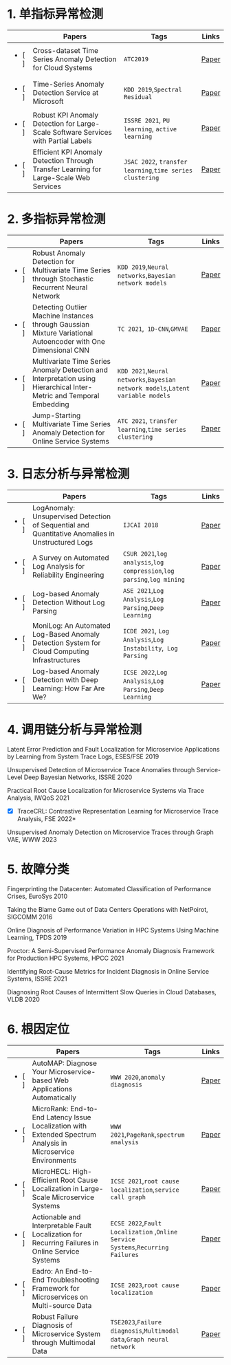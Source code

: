 # 1. 单指标异常检测

|                        | Papers                                                       | Tags                                                      | Links                                                        |
| ---------------------- | ------------------------------------------------------------ | --------------------------------------------------------- | ------------------------------------------------------------ |
| <ul><li>[ ] </li></ul> | Cross-dataset Time Series Anomaly Detection for Cloud Systems | `ATC2019`                                                 | [Paper](_Papers/AnomalyDetection/Cross-dataset%20Time%20Series%20Anomaly%20Detection%20for%20Cloud%20Systems.pdf) |
| <ul><li>[ ] </li></ul> | Time-Series Anomaly Detection Service at Microsoft           | `KDD 2019`,`Spectral Residual`                            | [Paper](_Papers/AnomalyDetection/Time-Series%20Anomaly%20Detection%20Service%20at%20Microsoft.pdf) |
| <ul><li>[ ] </li></ul> | Robust KPI Anomaly Detection for Large-Scale Software Services with Partial Labels | `ISSRE 2021`, `PU learning`, `active learning`            | [Paper](_Papers/AnomalyDetection/Robust%20KPI%20Anomaly%20Detection%20for%20Large-Scale%20Software%20Services%20with%20Partial%20Labels.pdf) |
| <ul><li>[ ] </li></ul> | Efficient KPI Anomaly Detection Through Transfer Learning for Large-Scale Web Services | `JSAC 2022`, `transfer learning`,`time series clustering` | [Paper](_Papers/AnomalyDetection/Efficient%20KPI%20Anomaly%20Detection%20Through%20Transfer%20Learning%20for%20Large-Scale%20Web%20Services.pdf) |



# 2. 多指标异常检测

|                        | Papers                                                       | Tags                                                         | Links                                                        |
| ---------------------- | ------------------------------------------------------------ | ------------------------------------------------------------ | ------------------------------------------------------------ |
| <ul><li>[ ] </li></ul> | Robust Anomaly Detection for Multivariate Time Series through Stochastic Recurrent Neural Network | `KDD 2019`,`Neural networks`,`Bayesian network models`       | [Paper](_Papers/AnomalyDetection/Robust%20Anomaly%20Detection%20for%20Multivariate%20Time%20Series%20through%20Stochastic%20Recurrent%20Neural%20Network.pdf) |
| <ul><li>[ ] </li></ul> | Detecting Outlier Machine Instances through Gaussian Mixture Variational Autoencoder with One Dimensional CNN | `TC 2021`,` 1D-CNN`,`GMVAE`                                  | [Paper](_Papers/AnomalyDetection/Detecting%20Outlier%20Machine%20Instances%20through%20Gaussian%20Mixture%20Variational%20Autoencoder%20with%20One%20Dimensional%20CNN.pdf) |
| <ul><li>[ ] </li></ul> | Multivariate Time Series Anomaly Detection and Interpretation using Hierarchical Inter-Metric and Temporal Embedding | `KDD 2021`,`Neural networks`,`Bayesian network models`,`Latent variable models` | [Paper](_Papers/AnomalyDetection/Multivariate%20Time%20Series%20Anomaly%20Detection%20and%20Interpretation%20using%20Hierarchical%20Inter-Metric%20and%20Temporal%20Embedding.pdf) |
| <ul><li>[ ] </li></ul> | Jump-Starting Multivariate Time Series Anomaly Detection for Online Service Systems | `ATC 2021`, `transfer learning`,`time series clustering`     | [Paper](_Papers/AnomalyDetection/Jump-Starting%20Multivariate%20Time%20Series%20Anomaly%20Detection%20for%20Online%20Service%20Systems.pdf) |



# 3. 日志分析与异常检测

|                        | Papers                                                       | Tags                                                         | Links                                                        |
| ---------------------- | ------------------------------------------------------------ | ------------------------------------------------------------ | ------------------------------------------------------------ |
| <ul><li>[ ] </li></ul> | LogAnomaly: Unsupervised Detection of Sequential and Quantitative Anomalies in Unstructured Logs | `IJCAI 2018`                                                 | [Paper](_Papers/LogAnalysis/LogAnomaly-%20Unsupervised%20Detection%20of%20Sequential%20and%20Quantitative%20Anomalies%20in%20Unstructured%20Logs.pdf) |
| <ul><li>[ ] </li></ul> | A Survey on Automated Log Analysis for Reliability Engineering | `CSUR 2021`,`log analysis`,`log compression`,`log parsing`,`log mining` | [Paper](_Papers/LogAnalysis/A%20Survey%20on%20Automated%20Log%20Analysis%20for%20Reliability%20Engineering.pdf) |
| <ul><li>[ ] </li></ul> | Log-based Anomaly Detection Without Log Parsing              | `ASE 2021`,`Log Analysis`,`Log Parsing`,`Deep Learning`      | [Paper](_Papers/LogAnalysis/Log-based%20Anomaly%20Detection%20Without%20Log%20Parsing.pdf) |
| <ul><li>[ ] </li></ul> | MoniLog: An Automated Log-Based Anomaly Detection System for Cloud Computing Infrastructures | `ICDE 2021`, `Log Analysis`,`Log Instability`,` Log Parsing` | [Paper](_Papers/LogAnalysis/MoniLog-%20An%20Automated%20Log-Based%20Anomaly%20Detection%20System%20for%20Cloud%20Computing%20Infrastructures.pdf) |
| <ul><li>[ ] </li></ul> | Log-based Anomaly Detection with Deep Learning: How Far Are We? | `ICSE 2022`,`Log Analysis`,`Log Parsing`,`Deep Learning`     | [Paper](_Papers/LogAnalysis/Log-based%20Anomaly%20Detection%20with%20Deep%20Learning-%20How%20Far%20Are%20We.pdf) |



# 4. 调用链分析与异常检测

Latent Error Prediction and Fault Localization for Microservice Applications by Learning from System Trace Logs, ESES/FSE 2019

Unsupervised Detection of Microservice Trace Anomalies through Service-Level Deep Bayesian Networks, ISSRE 2020

Practical Root Cause Localization for Microservice Systems via Trace Analysis, IWQoS 2021

*[X] TraceCRL: Contrastive Representation Learning for Microservice Trace Analysis, FSE 2022*

Unsupervised Anomaly Detection on Microservice Traces through Graph VAE, WWW 2023



# 5. 故障分类

Fingerprinting the Datacenter: Automated Classification of Performance Crises, EuroSys 2010

Taking the Blame Game out of Data Centers Operations with NetPoirot, SIGCOMM 2016

Online Diagnosis of Performance Variation in HPC Systems Using Machine Learning, TPDS 2019

Proctor: A Semi-Supervised Performance Anomaly Diagnosis Framework for Production HPC Systems, HPCC 2021

Identifying Root-Cause Metrics for Incident Diagnosis in Online Service Systems, ISSRE 2021

Diagnosing Root Causes of Intermittent Slow Queries in Cloud Databases, VLDB 2020



# 6. 根因定位

|                        | Papers                                                       | Tags                                                         | Links                                                        |
| ---------------------- | ------------------------------------------------------------ | ------------------------------------------------------------ | ------------------------------------------------------------ |
| <ul><li>[ ] </li></ul> | AutoMAP: Diagnose Your Microservice-based Web Applications Automatically | `WWW 2020`,`anomaly diagnosis`                               | [Paper](_Papers/RCA/AutoMAP-%20Diagnose%20Your%20Microservice-based%20Web%20Applications%20Automatically.pdf) |
| <ul><li>[ ] </li></ul> | MicroRank: End-to-End Latency Issue Localization with Extended Spectrum Analysis in Microservice Environments | `WWW 2021`,`PageRank`,`spectrum analysis`                    | [Paper](_Papers/RCA/MicroRank-%20End-to-End%20Latency%20Issue%20Localization%20with%20Extended%20Spectrum%20Analysis%20in%20Microservice%20Environments.pdf) |
| <ul><li>[ ] </li></ul> | MicroHECL: High-Efficient Root Cause Localization in Large-Scale Microservice Systems | `ICSE 2021`,`root cause localization`,`service call graph`   | [Paper](_Papers/RCA/MicroHECL-%20High-Efficient%20Root%20Cause%20Localization%20in%20Large-Scale%20Microservice%20Systems.pdf) |
| <ul><li>[ ] </li></ul> | Actionable and Interpretable Fault Localization for Recurring Failures in Online Service Systems | `ECSE 2022`,`Fault Localization` ,`Online Service Systems`,`Recurring Failures` | [Paper](_Papers/RCA/Actionable%20and%20Interpretable%20Fault%20Localization%20for%20Recurring%20Failures%20in%20Online%20Service%20Systems.pdf) |
| <ul><li>[ ] </li></ul> | Eadro: An End-to-End Troubleshooting Framework for Microservices on Multi-source Data | `ICSE 2023`,`root cause localization`                        | [Paper](_Papers/RCA/Eadro-%20An%20End-to-End%20Troubleshooting%20Framework%20for%20Microservices%20on%20Multi-source%20Data.pdf) |
| <ul><li>[ ] </li></ul> | Robust Failure Diagnosis of Microservice System through Multimodal Data | `TSE2023`,`Failure diagnosis`,`Multimodal data`,`Graph neural network` | [Paper](_Papers/RCA/Robust%20Failure%20Diagnosis%20of%20Microservice%20System%20through%20Multimodal%20Data.pdf) |
